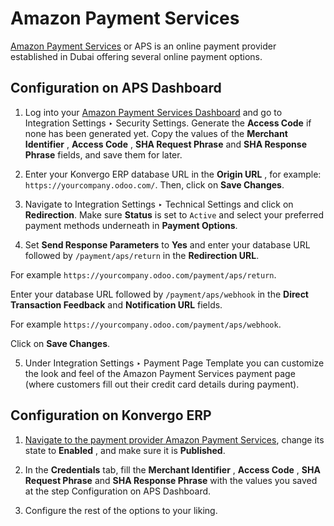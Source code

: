 # Amazon Payment Services

[Amazon Payment Services](https://paymentservices.amazon.com/) or APS is an
online payment provider established in Dubai offering several online payment
options.

## Configuration on APS Dashboard

  1. Log into your [Amazon Payment Services Dashboard](https://fort.payfort.com/) and go to Integration Settings ‣ Security Settings. Generate the **Access Code** if none has been generated yet. Copy the values of the **Merchant Identifier** , **Access Code** , **SHA Request Phrase** and **SHA Response Phrase** fields, and save them for later.

  2. Enter your Konvergo ERP database URL in the **Origin URL** , for example: `https://yourcompany.odoo.com/`. Then, click on **Save Changes**.

  3. Navigate to Integration Settings ‣ Technical Settings and click on **Redirection**. Make sure **Status** is set to `Active` and select your preferred payment methods underneath in **Payment Options**.

  4. Set **Send Response Parameters** to **Yes** and enter your database URL followed by `/payment/aps/return` in the **Redirection URL**.

For example `https://yourcompany.odoo.com/payment/aps/return`.

Enter your database URL followed by `/payment/aps/webhook` in the **Direct
Transaction Feedback** and **Notification URL** fields.

For example `https://yourcompany.odoo.com/payment/aps/webhook`.

Click on **Save Changes**.

  5. Under Integration Settings ‣ Payment Page Template you can customize the look and feel of the Amazon Payment Services payment page (where customers fill out their credit card details during payment).

## Configuration on Konvergo ERP

  1. [Navigate to the payment provider Amazon Payment Services](../payment_providers#payment-providers-add-new), change its state to **Enabled** , and make sure it is **Published**.

  2. In the **Credentials** tab, fill the **Merchant Identifier** , **Access Code** , **SHA Request Phrase** and **SHA Response Phrase** with the values you saved at the step Configuration on APS Dashboard.

  3. Configure the rest of the options to your liking.

